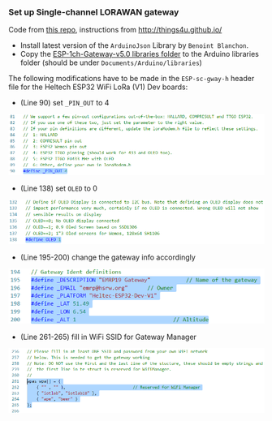 ### Set up Single-channel LORAWAN gateway
Code from [this repo](https://github.com/things4u/ESP-1ch-Gateway-v5.0), instructions from http://things4u.github.io/

- Install latest version of the `ArduinoJson` Library by `Benoint Blanchon`.
- Copy the [ESP-1ch-Gateway-v5.0 libraries folder](../code/ESP-1ch-Gateway-v5.0/libraries) to the Arduino libraries folder (should be under `Documents/Arduino/libraries`) 

The following modifications have to be made in the `ESP-sc-gway-h` header file for the Heltech ESP32 WiFi LoRa (V1) Dev boards:
- (Line 90) set `_PIN_OUT` to 4

![mod1](../media/mod_1.png)

- (Line 138) set `OLED` to 0 

![mod2](../media/mod_2.png)

- (Line 195-200) change the gateway info accordingly

![mod3](../media/mod_3.png)

- (Line 261-265) fill in WiFi SSID for Gateway Manager 

![mod4](../media/mod_4.png)
